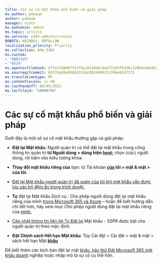 ```yaml
---
title: Các sự cố mật khẩu phổ biến và giải pháp
ms.author: pebaum
author: pebaum
manager: scotv
ms.audience: Admin
ms.topic: article
ms.service: o365-administration
ROBOTS: NOINDEX, NOFOLLOW
localization_priority: Priority
ms.collection: Adm_O365
ms.custom:
- "9002325"
- "4514"
ms.openlocfilehash: 9ffe1268d6ff51f9a187e8d4c9ed72169f03dbc120b4c89e852af2ff64195a04
ms.sourcegitcommit: b5f7da89a650d2915dc652449623c78be6247175
ms.translationtype: MT
ms.contentlocale: vi-VN
ms.lasthandoff: 08/05/2021
ms.locfileid: "54090794"
---
```

# <a name="common-password-issues-and-resolutions"></a>Các sự cố mật khẩu phổ biến và giải pháp

Dưới đây là một số sự cố mật khẩu thường gặp và giải pháp:

- **Đặt lại Mật khẩu**: Người quản trị có thể đặt lại mật khẩu trong cổng thông tin quản trị **từ Người dùng > dùng hiện [hoạt;](https://portal.office.com/adminportal/home#/users)** chọn (các) người dùng, rồi bấm vào biểu tượng khóa.

- **Thay đổi mật khẩu riêng của** bạn: từ Tài khoản **[của](https://portal.office.com/account/#home) tôi > mật & mật > của tôi.**

- [Đặt lại Mật khẩu người quản trị đã quên của tôi khi mật khẩu vẫn được lưu vào bộ đệm ẩn trong trình duyệt.](https://docs.microsoft.com/microsoft-365/admin/add-users/reset-passwords?view=o365-worldwide#reset-my-admin-password)

- **Tự** đặt lại Mật khẩu Dịch vụ : Cho phép người dùng đặt lại mật khẩu riêng của mình [trong Microsoft 365 và Azure](https://portal.office.com/adminportal/home#/SettingsMultiPivot/:/Settings/L1/SelfServiceReset) – hoặc để biết hướng dẫn chi tiết hơn, hãy xem mục Cho phép người dùng đặt lại mật khẩu riêng của [mình.](https://docs.microsoft.com/microsoft-365/admin/add-users/let-users-reset-passwords)

- [Cập nhật thông tin liên hệ Tự Đặt lại](https://go.microsoft.com/fwlink/?linkid=849451) Mật khẩu - SSPR được bật cho người quản trị theo mặc định. 

- **Đặt Chính sách Hết hạn Mật khẩu**: Tùy Cài đặt > Cài đặt > mật & mật > sách hết hạn Mật **[khẩu](https://admin.microsoft.com/AdminPortal/Home#/SettingsMultiPivot/:/Settings/L1/PasswordPolicy)**

Để biết thêm các kịch bản đặt lại mật [khẩu, hãy thử Đặt Microsoft 365 mật khẩu doanh](https://docs.microsoft.com/microsoft-365/admin/add-users/reset-passwords) nghiệp hoặc nhập mô tả sự cố cụ thể hơn.

